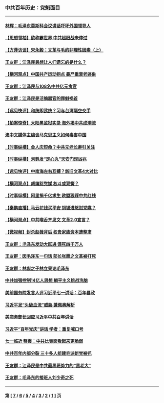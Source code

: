 ### 中共百年历史：党魁面目
---
#### [林辉：毛泽东莫斯科会议讲话吓坏外国领导人](../../pages/nf1176107/n13917931.md?07040430) 
#### [【思想领袖】欲称霸世界 中共超限战未停过](../../pages/nf1176107/n13745142.md?07040430) 
#### [【方菲访谈】宋永毅：文革与毛的非理性因素（上）](../../pages/nf1176107/n13469956.md?07040430) 
#### [王友群：江泽民最想让人们遗忘的是什么？](../../pages/nf1176107/n13408949.md?07040430) 
#### [【横河观点】中国共产运动拐点 暴严重衰老迹象](../../pages/nf1176107/n13388333.md?07040430) 
#### [王友群：江泽民与108名中共亿元贪官](../../pages/nf1176107/n13352358.md?07040430) 
#### [王友群：江泽民是活摘器官的罪魁祸首](../../pages/nf1176107/n13336903.md?07040430) 
#### [【远见快评】和统即武统？习与台湾隔空交手](../../pages/nf1176107/n13297739.md?07040430) 
#### [【拍案惊奇】大陆黑监狱实录 海外揭中共成潮流](../../pages/nf1176107/n13288853.md?07040430) 
#### [澳中文媒体主编谈马克思主义如何毒害中国](../../pages/nf1176107/n13257387.md?07040430) 
#### [【时事纵横】金人庆短命？中共元老长寿引关注](../../pages/nf1176107/n13217934.md?07040430) 
#### [【时事纵横】刘鹤发“定心丸”天安门现凶兆](../../pages/nf1176107/n13215416.md?07040430) 
#### [【远见快评】中南海左右互搏？新旧文革4大对比](../../pages/nf1176107/n13214745.md?07040430) 
#### [【横河观点】胡编怼党媒 权斗或双簧？](../../pages/nf1176107/n13210864.md?07040430) 
#### [【时事纵横】阿里捐千亿求生 欧盟狠踩中共红线](../../pages/nf1176107/n13206431.md?07040430) 
#### [【秦鹏直播】马云花钱买平安 胡锡进怒怼党媒？](../../pages/nf1176107/n13206392.md?07040430) 
#### [【横河观点】中共喉舌齐发文 文革2.0宣言？](../../pages/nf1176107/n13201248.md?07040430) 
#### [【微视频】封杀赵薇背后 权贵家族资本遭整肃](../../pages/nf1176107/n13197798.md?07040430) 
#### [王友群：毛泽东发动大跃进 饿死四千万人](../../pages/nf1176107/n13177158.md?07040430) 
#### [王友群：因毛泽东一句话 部长张霖之文革被打死](../../pages/nf1176107/n13161711.md?07040430) 
#### [王友群：林彪之子林立果论毛泽东](../../pages/nf1176107/n13128622.md?07040430) 
#### [中共加强控制14亿人思想 躺平主义挑战洗脑](../../pages/nf1176107/n13094299.md?07040430) 
#### [美前国务院发言人评习近平七一讲话：百年暴政](../../pages/nf1176107/n13066986.md?07040430) 
#### [习近平发“头破血流”威胁 蓬佩奥解析](../../pages/nf1176107/n13063604.md?07040430) 
#### [美商务部长回应习近平中共百年讲话](../../pages/nf1176107/n13062903.md?07040430) 
#### [习近平“百年党庆”讲话 学者：重复喊口号](../../pages/nf1176107/n13061411.md?07040430) 
#### [七一临近 蔡霞：中共比表面看起来更脆弱](../../pages/nf1176107/n13056418.md?07040430) 
#### [中共百年内部分裂 三十多人组建毛派新党被抓](../../pages/nf1176107/n13044023.md?07040430) 
#### [王友群：江泽民是中共最黑恶势力的“黑老大”](../../pages/nf1176107/n13022180.md?07040430) 
#### [王友群：毛泽东的接班人刘少奇之死](../../pages/nf1176107/n12991772.md?07040430) 

---
#### 第 [ [7](./7.md?07040430) / [6](./6.md?07040430) / [5](./5.md?07040430) / [4](./4.md?07040430) / [3](./3.md?07040430) / [2](./2.md?07040430) / [1](./1.md?07040430) ] 页
